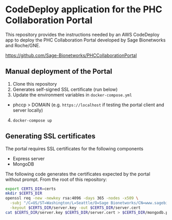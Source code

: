 # CodeDeploy application for the PHC Collaboration Portal
This repository provides the instructions needed by an AWS CodeDeploy app to
deploy the PHC Collaboration Portal developed by Sage Bionetworks and Roche/GNE.

https://github.com/Sage-Bionetworks/PHCCollaborationPortal

## Manual deployment of the Portal

1. Clone this repository
2. Generates self-signed SSL certificate (run below)
3. Update the environment variables in `docker-compose.yml`
  - phccp > DOMAIN (e.g. `https://localhost` if testing the portal client and server locally)
4. `docker-compose up`

## Generating SSL certificates
The portal requires SSL certificates for the following components

- Express server
- MongoDB

The following code generates the certificates expected by the portal without
prompt. From the root of this repository:

```bash
export CERTS_DIR=certs
mkdir $CERTS_DIR
openssl req -new -newkey rsa:4096 -days 365 -nodes -x509 \
  -subj "/C=US/ST=Washington/L=Seattle/O=Sage Bionetworks/CN=www.sagebionetworks.org" \
  -keyout $CERTS_DIR/server.key -out $CERTS_DIR/server.cert
cat $CERTS_DIR/server.key $CERTS_DIR/server.cert > $CERTS_DIR/mongodb.pem
```
